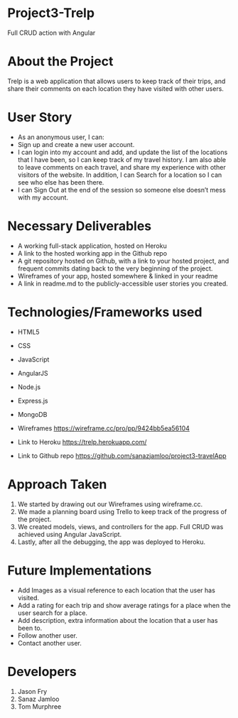 # Project3-Trelp
Full CRUD action with Angular


# About the Project

Trelp is a web application that allows users to keep track of their trips, and share their comments on each location they have  visited with other users.  

# User Story

- As an anonymous user, I can:
- Sign up and create a new user account.
- I can login into my account and add, and update the list of the locations that I have been, so I can keep track of my travel history. I am also able to leave comments on each travel, and share my experience with other visitors of the website. In addition, I can Search for a location so I can see who else has been there.
- I can Sign Out at the end of the session so someone else doesn’t mess with my account.


# Necessary Deliverables

- A working full-stack application, hosted on Heroku
- A link to the hosted working app in the Github repo
- A git repository hosted on Github, with a link to your hosted project, and frequent commits dating back to the very beginning of the project.
- Wireframes of your app, hosted somewhere & linked in your readme
- A link in readme.md to the publicly-accessible user stories you created.

# Technologies/Frameworks used

- HTML5
- CSS
- JavaScript
- AngularJS
- Node.js
- Express.js
- MongoDB

- Wireframes
https://wireframe.cc/pro/pp/9424bb5ea56104

- Link to Heroku
https://trelp.herokuapp.com/

- Link to Github repo
https://github.com/sanazjamloo/project3-travelApp

# Approach Taken

1. We started by drawing out our Wireframes using wireframe.cc.
2. We made a planning board using Trello to keep track of the progress of the project.
3. We created models, views, and controllers for the app. Full CRUD was achieved using Angular JavaScript.
4. Lastly, after all the debugging, the app was deployed to Heroku.

# Future Implementations

- Add Images as a visual reference to each location that the user has visited.
- Add a rating for each trip and  show average ratings for a place when the user search for a place.
- Add description, extra information about the location that a user has been to.
- Follow another user.
- Contact another user.

# Developers
1. Jason Fry
2. Sanaz Jamloo
3. Tom Murphree
